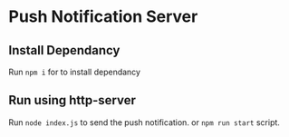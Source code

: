 # Push Notification Server

## Install Dependancy

Run `npm i` for to install dependancy

## Run using http-server

Run `node index.js` to send the push notification.
or `npm run start` script.
